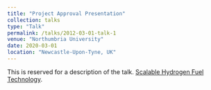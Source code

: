 ```yaml
---
title: "Project Approval Presentation"
collection: talks
type: "Talk"
permalink: /talks/2012-03-01-talk-1
venue: "Northumbria University"
date: 2020-03-01
location: "Newcastle-Upon-Tyne, UK"
---
```


This is reserved for a description of the talk. [Scalable Hydrogen Fuel Technology](http://ewanmatheson.github.io/files/Scalable_hydrogen_fuel_technology).